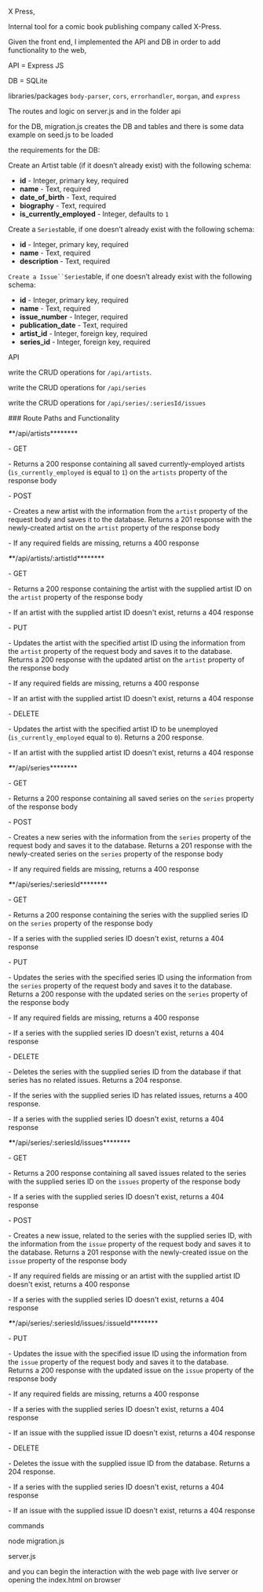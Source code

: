 X Press,

Internal tool for a comic book publishing company called X-Press.

Given the front end, I implemented the API and DB in order to add functionality to the web,

API = Express JS

DB = SQLite

libraries/packages `body-parser`, `cors`, `errorhandler`, `morgan`, and `express`

The routes and logic on server.js and in the folder api 

for the DB, migration.js creates the DB and tables and there is some data example on seed.js to be loaded

the requirements for the DB:

Create an Artist table (if it doesn’t already exist) with the following schema:

- **id** - Integer, primary key, required
- **name** - Text, required
- **date_of_birth** - Text, required
- **biography** - Text, required
- **is_currently_employed** - Integer, defaults to `1`

 Create a `Series`table, if one doesn’t already exist with the following schema:

- **id** - Integer, primary key, required
- **name** - Text, required
- **description** - Text, required

`Create a Issue``Series`table, if one doesn’t already exist  with the following schema:

- **id** - Integer, primary key, required
- **name** - Text, required
- **issue_number** - Integer, required
- **publication_date** - Text, required
- **artist_id** - Integer, foreign key, required
- **series_id** - Integer, foreign key, required

API

 write the CRUD operations for `/api/artists`.

write the CRUD operations for `/api/series`

write the CRUD operations for `/api/series/:seriesId/issues`

\### Route Paths and Functionality

***\*****/api/artists*****\***

\- GET

 \- Returns a 200 response containing all saved currently-employed artists (`is_currently_employed` is equal to `1`) on the `artists` property of the response body

\- POST

 \- Creates a new artist with the information from the `artist` property of the request body and saves it to the database. Returns a 201 response with the newly-created artist on the `artist` property of the response body

 \- If any required fields are missing, returns a 400 response



***\*****/api/artists/:artistId*****\***

\- GET

 \- Returns a 200 response containing the artist with the supplied artist ID on the `artist` property of the response body

 \- If an artist with the supplied artist ID doesn't exist, returns a 404 response

\- PUT

 \- Updates the artist with the specified artist ID using the information from the `artist` property of the request body and saves it to the database. Returns a 200 response with the updated artist on the `artist` property of the response body

 \- If any required fields are missing, returns a 400 response

 \- If an artist with the supplied artist ID doesn't exist, returns a 404 response

\- DELETE

 \- Updates the artist with the specified artist ID to be unemployed (`is_currently_employed` equal to `0`). Returns a 200 response.

 \- If an artist with the supplied artist ID doesn't exist, returns a 404 response



***\*****/api/series*****\***

\- GET

 \- Returns a 200 response containing all saved series on the `series` property of the response body

\- POST

 \- Creates a new series with the information from the `series` property of the request body and saves it to the database. Returns a 201 response with the newly-created series on the `series` property of the response body

 \- If any required fields are missing, returns a 400 response



***\*****/api/series/:seriesId*****\***

\- GET

 \- Returns a 200 response containing the series with the supplied series ID on the `series` property of the response body

 \- If a series with the supplied series ID doesn't exist, returns a 404 response

\- PUT

 \- Updates the series with the specified series ID using the information from the `series` property of the request body and saves it to the database. Returns a 200 response with the updated series on the `series` property of the response body

 \- If any required fields are missing, returns a 400 response

 \- If a series with the supplied series ID doesn't exist, returns a 404 response

\- DELETE

 \- Deletes the series with the supplied series ID from the database if that series has no related issues. Returns a 204 response.

 \- If the series with the supplied series ID has related issues, returns a 400 response.

 \- If a series with the supplied series ID doesn't exist, returns a 404 response



***\*****/api/series/:seriesId/issues*****\***

\- GET

 \- Returns a 200 response containing all saved issues related to the series with the supplied series ID on the `issues` property of the response body

 \- If a series with the supplied series ID doesn't exist, returns a 404 response

\- POST

 \- Creates a new issue, related to the series with the supplied series ID, with the information from the `issue` property of the request body and saves it to the database. Returns a 201 response with the newly-created issue on the `issue` property of the response body

 \- If any required fields are missing or an artist with the supplied artist ID doesn't exist, returns a 400 response

 \- If a series with the supplied series ID doesn't exist, returns a 404 response



***\*****/api/series/:seriesId/issues/:issueId*****\***

\- PUT

 \- Updates the issue with the specified issue ID using the information from the `issue` property of the request body and saves it to the database. Returns a 200 response with the updated issue on the `issue` property of the response body

 \- If any required fields are missing, returns a 400 response

 \- If a series with the supplied series ID doesn't exist, returns a 404 response

 \- If an issue with the supplied issue ID doesn't exist, returns a 404 response

\- DELETE

 \- Deletes the issue with the supplied issue ID from the database. Returns a 204 response.

 \- If a series with the supplied series ID doesn't exist, returns a 404 response

 \- If an issue with the supplied issue ID doesn't exist, returns a 404 response

commands

node migration.js

server.js 

and you can begin the interaction with the web page with live server or opening the index.html on browser